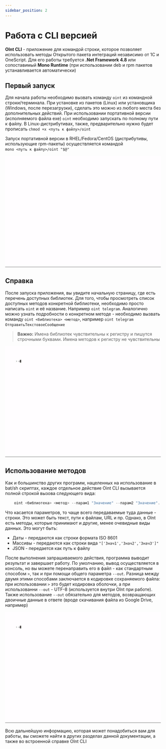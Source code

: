 ```yaml
---
sidebar_position: 2
---
```


# Работа с CLI версией

**OInt CLI** - приложение для командой строки, которое позволяет использовать методы Открытого пакета интеграций независимо от 1С и OneScript. Для его работы требуется **.Net Framework 4.8** или сопоставимый **Mono Runtime** (при использовании deb и rpm пакетов устанавливается автоматически) 

## Первый запуск

Для начала работы необходимо вызвать команду `oint` из командной строки/терминала. При установке из пакетов (Linux) или установщика (Windows, после перезагрузки), сделать это можно из любого места без дополнительных действий. При использовании портативной версии (исполняемого файла exe) `oint` необходимо запускать по полному пути к файлу. В Linux-дистрибутивах, также, предварительно нужно будет прописать `chmod +x <путь к файлу>/oint` 

Запуск портативной версии в RHEL/Fedora/CentOS (дистрибутивы, использующие rpm-пакеты) осуществляется командой <br/>`mono <путь к файлу>/oint "$@"`

![demo](./img/1.gif)

## Справка

После запуска приложения, вы увидите начальную страницу, где есть перечень доступных библиотек. Для того, чтобы просмотреть список доступных методов конкретной библиотеки, необходимо просто написать `oint` и её название. Например `oint telegram`. Аналогично можно узнать подробности о конкретном методе - необходимо вызвать команду `oint <библиотека> <метод>`, например `oint telegram ОтправитьТекстовоеСообщение`

>**Важно:** Имена библиотек чувствительны к регистру и пишутся строчными буквами. Имена методов к регистру не чувствительны

![demo](./img/2.gif) 

## Использование методов
Как и большинство других программ, нацеленных на использование в bat/sh скриптах, каждое отдельное действие Oint CLI вызывается полной строкой вызова следующего вида:

```powershell
    oint <библиотека> <метод> --парам1 "Значение" --парам2 "Значение"...
```

Что касается параметров, то чаще всего передаваемые туда данные - строки. Это может быть текст, пути к файлам, URL и пр. Однако, в OInt есть методы, которые принимают и другие, менее очевидные виды данных. Это могут быть:

  + Даты - передаются как строки формата ISO 8601
  + Массивы - передаются как строки вида `"['Знач1','Знач2','Знач3']"`
  + JSON - передается как путь к файлу

После выполнения запрашиваемого действия, программа выводит результат и завершает работу. По умолчанию, вывод осуществляется в консоль, но вы можете перенаправить его в файл - как стандартным способом `>`, так и при помощи общего параметра `--out`. Разница между двумя этими способами заключается в кодировке сохраняемого файла: при использовании `>` это будет кодировка оболочки, а при использованни `--out` - UTF-8 (используется внутри OInt при работе). Также использование `--out` обязательно для методов, возвращающих двоичные данные в ответе (вроде скачивания файла из Google Drive, например)

![demo](./img/3.gif) 

Всю дальнейшую информацию, которая может понадобиться вам для работы, вы сможете найти в других разделах данной документации, а также во встроенной справке OInt CLI
